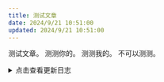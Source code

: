 ```yaml
---
title: 测试文章
date: 2024/9/21 10:51:00
updated: 2024/9/21 10:51:00
---
```

测试文章。
测测你的。
测测我的。
不可以测测。
<details>
  <summary>点击查看更新日志</summary>
  <p>更新内容如下：</p>
  <ul>
    <li>echarts_CDN 修改为新的地址。</li>
    <li>新增配置项：echarts_CDN，用于解决固定 CDN 资源丢失问题。</li>
  </ul>
</details>